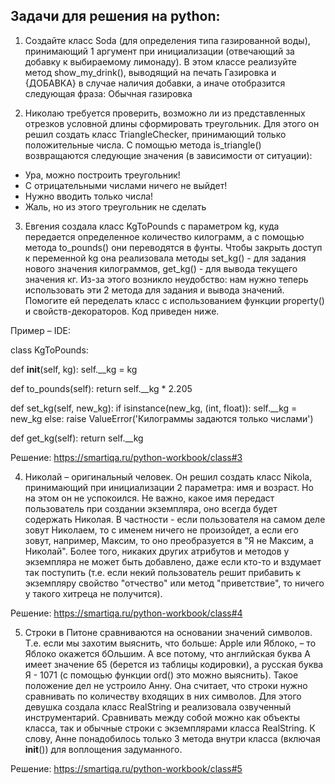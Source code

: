 ## Задачи для решения на python:

1. Создайте класс Soda (для определения типа газированной воды), принимающий 1 аргумент при инициализации (отвечающий 
за добавку к выбираемому лимонаду). В этом классе реализуйте метод show_my_drink(), выводящий на печать Газировка и 
{ДОБАВКА} в случае наличия добавки, а иначе отобразится следующая фраза: Обычная газировка

2. Николаю требуется проверить, возможно ли из представленных отрезков условной длины сформировать треугольник. Для
этого он решил создать класс TriangleChecker, принимающий только положительные числа. С помощью метода is_triangle()
возвращаются следующие значения (в зависимости от ситуации):
- Ура, можно построить треугольник!
- С отрицательными числами ничего не выйдет!
- Нужно вводить только числа!
- Жаль, но из этого треугольник не сделать

3. Евгения создала класс KgToPounds с параметром kg, куда передается определенное количество килограмм, а с помощью 
метода to_pounds() они переводятся в фунты. Чтобы закрыть доступ к переменной kg она реализовала методы set_kg() - для
задания нового значения килограммов, get_kg() - для вывода текущего значения кг. Из-за этого возникло неудобство: нам 
нужно теперь использовать эти 2 метода для задания и вывода значений. Помогите ей переделать класс с использованием 
функции property() и свойств-декораторов. Код приведен ниже.

Пример – IDE:

class KgToPounds:

def __init__(self, kg):
self.__kg = kg 

def to_pounds(self):
return self.__kg * 2.205 

def set_kg(self, new_kg):
if isinstance(new_kg, (int, float)):
self.__kg = new_kg
else:
raise ValueError('Килограммы задаются только числами') 

def get_kg(self):
return self.__kg

Решение: https://smartiqa.ru/python-workbook/class#3

4. Николай – оригинальный человек. Он решил создать класс Nikola, принимающий при инициализации 2 параметра: имя и 
возраст. Но на этом он не успокоился. Не важно, какое имя передаст пользователь при создании экземпляра, оно всегда 
будет содержать Николая. В частности - если пользователя на самом деле зовут Николаем, то с именем ничего не произойдет,
а если его зовут, например, Максим, то оно преобразуется в "Я не Максим, а Николай".
Более того, никаких других атрибутов и методов у экземпляра не может быть добавлено, даже если кто-то и вздумает так
поступить (т.е. если некий пользователь решит прибавить к экземпляру свойство "отчество" или метод "приветствие", то 
ничего у такого хитреца не получится). 

Решение: https://smartiqa.ru/python-workbook/class#4

5. Строки в Питоне сравниваются на основании значений символов. Т.е. если мы захотим выяснить, что больше: Apple или
Яблоко, – то Яблоко окажется бОльшим. А все потому, что английская буква А имеет значение 65 (берется из таблицы 
кодировки), а русская буква Я - 1071 (с помощью функции ord() это можно выяснить). Такое положение дел не устроило 
Анну. Она считает, что строки нужно сравнивать по количеству входящих в них символов.
Для этого девушка создала класс RealString и реализовала озвученный инструментарий. Сравнивать между собой можно как
объекты класса, так и обычные строки с экземплярами класса RealString. К слову, Анне понадобилось только 3 метода внутри
класса (включая __init__()) для воплощения задуманного.

Решение: https://smartiqa.ru/python-workbook/class#5
